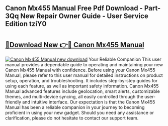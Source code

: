 ## Canon Mx455 Manual Free Pdf Download - Part-3Qq New Repair Owner Guide - User Service Edition tziY0

# <h2><a href="http://cf20027.oget.top/?id=Canon+Mx455+Manual">🔗Download New 👉🔴 Canon Mx455 Manual</a></h2>

[![Canon Mx455 Manual new download](https://i.imgur.com/5g1atiW.png)](http://cf20027.oget.top/?id=Canon+Mx455+Manual)
Your Reliable Companion This user manual provides a dependable guide to operating and maintaining your new Canon Mx455 Manual with confidence. Before using your Canon Mx455 Manual, please refer to this user manual for detailed instructions on product setup, operation, and troubleshooting. It includes step-by-step guides for using each feature, as well as important safety information. Canon Mx455 Manual advanced features include geolocation, smart alerts, customizable themes, and multi-device syncing, all easily controlled through the user-friendly and intuitive interface. Our expectation is that the Canon Mx455 Manual has been a reliable companion in your journey to becoming proficient in using your new gadget. Should you need any assistance or clarification, please do not hesitate to contact our support team.
